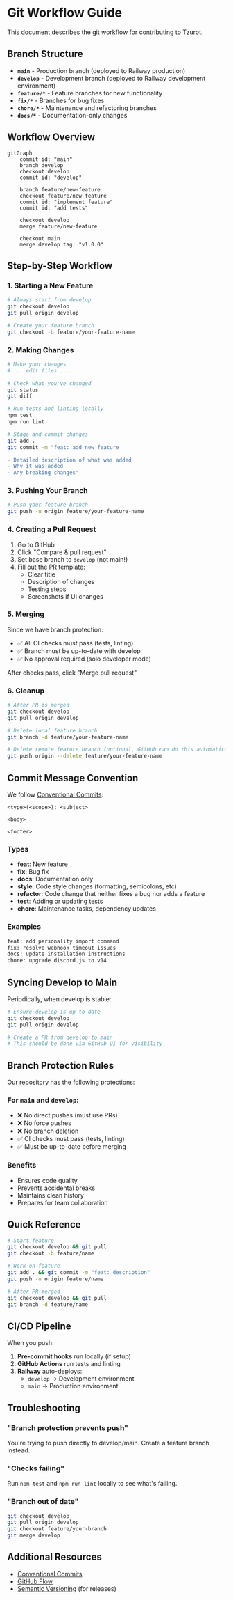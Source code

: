 # Git Workflow Guide

This document describes the git workflow for contributing to Tzurot.

## Branch Structure

- **`main`** - Production branch (deployed to Railway production)
- **`develop`** - Development branch (deployed to Railway development environment)
- **`feature/*`** - Feature branches for new functionality
- **`fix/*`** - Branches for bug fixes
- **`chore/*`** - Maintenance and refactoring branches
- **`docs/*`** - Documentation-only changes

## Workflow Overview

```mermaid
gitGraph
    commit id: "main"
    branch develop
    checkout develop
    commit id: "develop"
    
    branch feature/new-feature
    checkout feature/new-feature
    commit id: "implement feature"
    commit id: "add tests"
    
    checkout develop
    merge feature/new-feature
    
    checkout main
    merge develop tag: "v1.0.0"
```

## Step-by-Step Workflow

### 1. Starting a New Feature

```bash
# Always start from develop
git checkout develop
git pull origin develop

# Create your feature branch
git checkout -b feature/your-feature-name
```

### 2. Making Changes

```bash
# Make your changes
# ... edit files ...

# Check what you've changed
git status
git diff

# Run tests and linting locally
npm test
npm run lint

# Stage and commit changes
git add .
git commit -m "feat: add new feature

- Detailed description of what was added
- Why it was added
- Any breaking changes"
```

### 3. Pushing Your Branch

```bash
# Push your feature branch
git push -u origin feature/your-feature-name
```

### 4. Creating a Pull Request

1. Go to GitHub
2. Click "Compare & pull request"
3. Set base branch to `develop` (not main!)
4. Fill out the PR template:
   - Clear title
   - Description of changes
   - Testing steps
   - Screenshots if UI changes

### 5. Merging

Since we have branch protection:
- ✅ All CI checks must pass (tests, linting)
- ✅ Branch must be up-to-date with develop
- ✅ No approval required (solo developer mode)

After checks pass, click "Merge pull request"

### 6. Cleanup

```bash
# After PR is merged
git checkout develop
git pull origin develop

# Delete local feature branch
git branch -d feature/your-feature-name

# Delete remote feature branch (optional, GitHub can do this automatically)
git push origin --delete feature/your-feature-name
```

## Commit Message Convention

We follow [Conventional Commits](https://www.conventionalcommits.org/):

```
<type>(<scope>): <subject>

<body>

<footer>
```

### Types
- **feat**: New feature
- **fix**: Bug fix
- **docs**: Documentation only
- **style**: Code style changes (formatting, semicolons, etc)
- **refactor**: Code change that neither fixes a bug nor adds a feature
- **test**: Adding or updating tests
- **chore**: Maintenance tasks, dependency updates

### Examples
```bash
feat: add personality import command
fix: resolve webhook timeout issues
docs: update installation instructions
chore: upgrade discord.js to v14
```

## Syncing Develop to Main

Periodically, when develop is stable:

```bash
# Ensure develop is up to date
git checkout develop
git pull origin develop

# Create a PR from develop to main
# This should be done via GitHub UI for visibility
```

## Branch Protection Rules

Our repository has the following protections:

### For `main` and `develop`:
- ❌ No direct pushes (must use PRs)
- ❌ No force pushes
- ❌ No branch deletion
- ✅ CI checks must pass (tests, linting)
- ✅ Must be up-to-date before merging

### Benefits
- Ensures code quality
- Prevents accidental breaks
- Maintains clean history
- Prepares for team collaboration

## Quick Reference

```bash
# Start feature
git checkout develop && git pull
git checkout -b feature/name

# Work on feature
git add . && git commit -m "feat: description"
git push -u origin feature/name

# After PR merged
git checkout develop && git pull
git branch -d feature/name
```

## CI/CD Pipeline

When you push:
1. **Pre-commit hooks** run locally (if setup)
2. **GitHub Actions** run tests and linting
3. **Railway** auto-deploys:
   - `develop` → Development environment
   - `main` → Production environment

## Troubleshooting

### "Branch protection prevents push"
You're trying to push directly to develop/main. Create a feature branch instead.

### "Checks failing"
Run `npm test` and `npm run lint` locally to see what's failing.

### "Branch out of date"
```bash
git checkout develop
git pull origin develop
git checkout feature/your-branch
git merge develop
```

## Additional Resources

- [Conventional Commits](https://www.conventionalcommits.org/)
- [GitHub Flow](https://guides.github.com/introduction/flow/)
- [Semantic Versioning](https://semver.org/) (for releases)